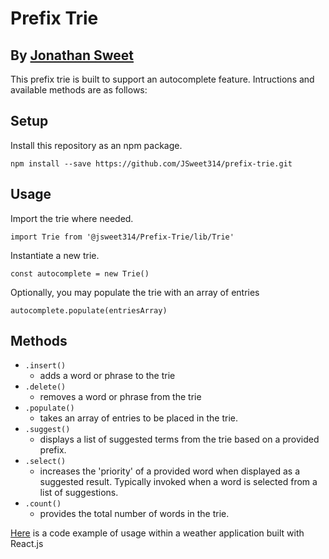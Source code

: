 # Prefix Trie
## By [Jonathan Sweet](https://github.com/JSweet314)

This prefix trie is built to support an autocomplete feature. Intructions and available methods are as follows:

## Setup
Install this repository as an npm package.

`npm install --save https://github.com/JSweet314/prefix-trie.git`

## Usage

Import the trie where needed.

`import Trie from '@jsweet314/Prefix-Trie/lib/Trie'`

Instantiate a new trie.

`const autocomplete = new Trie()`

Optionally, you may populate the trie with an array of entries

`autocomplete.populate(entriesArray)`

## Methods
* `.insert()`
  * adds a word or phrase to the trie
* `.delete()`
  * removes a word or phrase from the trie
* `.populate()`
  * takes an array of entries to be placed in the trie. 
* `.suggest()`
  * displays a list of suggested terms from the trie based on a provided prefix.
* `.select()`
  * increases the 'priority' of a provided word when displayed as a suggested result. Typically invoked when a word is selected from a list of suggestions.
* `.count()`
  * provides the total number of words in the trie.

[Here](https://github.com/JSweet314/Weatherly/blob/master/lib/Searchbar.js) is a code example of usage within a weather application built with React.js